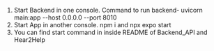 1. Start Backend in one console. Command to run backend- uvicorn main:app --host 0.0.0.0 --port 8010
2. Start App in another console. npm i and npx expo start
3. You can find start command in inside README of Backend_API and Hear2Help


